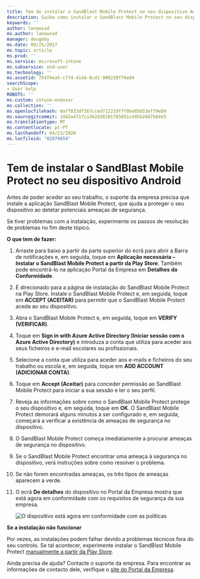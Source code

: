```yaml
---
title: Tem de instalar o SandBlast Mobile Protect no seu dispositivo Android | Documentos da Microsoft
description: Saiba como instalar o SandBlast Mobile Protect no seu dispositivo Android.
keywords: ''
author: lenewsad
ms.author: lanewsad
manager: dougeby
ms.date: 09/25/2017
ms.topic: article
ms.prod: ''
ms.service: microsoft-intune
ms.subservice: end-user
ms.technology: ''
ms.assetid: 754f4ea5-cff4-414d-8cd1-900238f79e84
searchScope:
- User help
ROBOTS: ''
ms.custom: intune-enduser
ms.collection: ''
ms.openlocfilehash: 0aff833df367cced712219fff0be85653ef79e89
ms.sourcegitcommit: 1442a4717ca362d38101785851cd45b2687b64e5
ms.translationtype: MT
ms.contentlocale: pt-PT
ms.lasthandoff: 04/23/2020
ms.locfileid: "82079659"
---
```

# <a name="you-need-to-install-sandblast-mobile-protect-on-your-android-device"></a>Tem de instalar o SandBlast Mobile Protect no seu dispositivo Android

Antes de poder aceder ao seu trabalho, o suporte da empresa precisa que instale a aplicação SandBlast Mobile Protect, que ajuda a proteger o seu dispositivo ao detetar potenciais ameaças de segurança.

Se tiver problemas com a instalação, experimente os passos de resolução de problemas no fim deste tópico.

**O que tem de fazer:**

1. Arraste para baixo a partir da parte superior do ecrã para abrir a Barra de notificações e, em seguida, toque em **Aplicação necessária – Instalar o SandBlast Mobile Protect a partir da Play Store**. Também pode encontrá-lo na aplicação Portal da Empresa em __Detalhes da Conformidade__.

2. É direcionado para a página de instalação do SandBlast Mobile Protect na Play Store. Instale o SandBlast Mobile Protect e, em seguida, toque em **ACCEPT (ACEITAR)** para permitir que o SandBlast Mobile Protect aceda ao seu dispositivo.

3. Abra o SandBlast Mobile Protect e, em seguida, toque em **VERIFY (VERIFICAR)**.

4. Toque em **Sign in with Azure Active Directory (Iniciar sessão com o Azure Active Directory)** e introduza a conta que utiliza para aceder aos seus ficheiros e e-mail escolares ou profissionais.

5. Selecione a conta que utiliza para aceder aos e-mails e ficheiros do seu trabalho ou escola e, em seguida, toque em **ADD ACCOUNT (ADICIONAR CONTA)**.

6. Toque em **Accept (Aceitar)** para conceder permissão ao SandBlast Mobile Protect para iniciar a sua sessão e ler o seu perfil.

7. Reveja as informações sobre como o SandBlast Mobile Protect protege o seu dispositivo e, em seguida, toque em **OK**. O SandBlast Mobile Protect demorará alguns minutos a ser configurado e, em seguida, começará a verificar a existência de ameaças de segurança no dispositivo.

8. O SandBlast Mobile Protect começa imediatamente a procurar ameaças de segurança no dispositivo.

9. Se o SandBlast Mobile Protect encontrar uma ameaça à segurança no dispositivo, verá instruções sobre como resolver o problema.

10. Se não forem encontradas ameaças, os três tipos de ameaças aparecem a verde.

11. O ecrã **De detalhes** do dispositivo no Portal da Empresa mostra que está agora em conformidade com os requisitos de segurança da sua empresa.

    ![O dispositivo está agora em conformidade com as políticas](./media/mtd-device-now-compliant-android.png)

**Se a instalação não funcionar**

Por vezes, as instalações podem falhar devido a problemas técnicos fora do seu controlo. Se tal acontecer, experimente instalar o SandBlast Mobile Protect [manualmente a partir da Play Store](https://play.google.com/store/apps/details?id=com.lacoon.security.fox).

Ainda precisa de ajuda? Contacte o suporte da empresa. Para encontrar as informações de contacto dele, verifique o [site do Portal da Empresa](https://go.microsoft.com/fwlink/?linkid=2010980).
